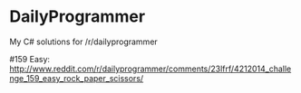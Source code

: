 DailyProgrammer
===============

My C# solutions for /r/dailyprogrammer 


\#159 Easy: http://www.reddit.com/r/dailyprogrammer/comments/23lfrf/4212014_challenge_159_easy_rock_paper_scissors/
